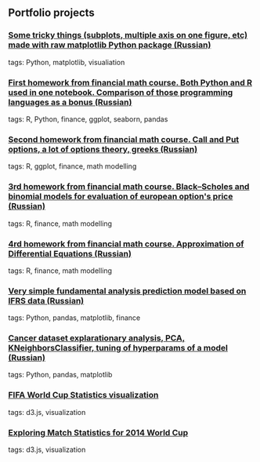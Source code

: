 ## Portfolio projects

### [Some tricky things (subplots, multiple axis on one figure, etc) made with raw matplotlib Python package (Russian)](/MatplotlibTask.html)

tags: Python, matplotlib, visualiation


### [First homework from financial math course. Both Python and R used in one notebook. Comparison of those programming languages as a bonus (Russian)](hw1.html)

tags: R, Python, finance, ggplot, seaborn, pandas

### [Second homework from financial math course. Call and Put options, a lot of options theory, greeks (Russian)](hw2.html)

tags: R, ggplot, finance, math modelling

### [3rd homework from financial math course. Black–Scholes and binomial models for evaluation of european option's price (Russian)](hw3.html)

tags: R, finance, math modelling

### [4rd homework from financial math course. Approximation of Differential Equations (Russian)](hw4.html)

tags: R, finance, math modelling 

### [Very simple fundamental analysis prediction model based on IFRS data (Russian)](fundamental_analysis.html)

tags: Python, pandas, matplotlib, finance 

### [Cancer dataset explarationary analysis, PCA, KNeighborsClassifier, tuning of hyperparams of a model (Russian)](yet_another_homework.html)

tags: Python, pandas, matplotlib  

### [FIFA World Cup Statistics visualization](./d3.js.1/hw3.html)

tags: d3.js, visualization

### [Exploring Match Statistics for 2014 World Cup](./d3.js.2/hw3-part2.html)  

tags: d3.js, visualization
